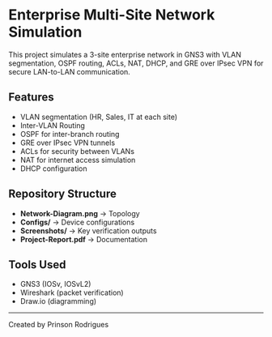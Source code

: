 # Enterprise Multi-Site Network Simulation

This project simulates a 3-site enterprise network in GNS3 with VLAN segmentation, OSPF routing, ACLs, NAT, DHCP, and GRE over IPsec VPN for secure LAN-to-LAN communication.

## Features
- VLAN segmentation (HR, Sales, IT at each site)
- Inter-VLAN Routing
- OSPF for inter-branch routing
- GRE over IPsec VPN tunnels
- ACLs for security between VLANs
- NAT for internet access simulation
- DHCP configuration

## Repository Structure
- **Network-Diagram.png** → Topology
- **Configs/** → Device configurations
- **Screenshots/** → Key verification outputs
- **Project-Report.pdf** → Documentation

## Tools Used
- GNS3 (IOSv, IOSvL2)
- Wireshark (packet verification)
- Draw.io (diagramming)

---
Created by Prinson Rodrigues
